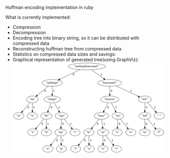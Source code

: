 Huffman encoding implementation in ruby

What is currently implemented:
- Compression
- Decompression
- Encoding tree into binary string, so it can be distributed with compressed data
- Reconstructing huffman tree from compressed data
- Statistics on compressed data sizes and savings:
- Graphical representation of generated tree(using GraphViz):
    ![Screenshot](tree.png)

